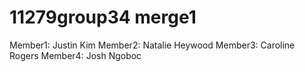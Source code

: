 # 11279group34 merge1

Member1: Justin Kim
Member2: Natalie Heywood
Member3: Caroline Rogers
Member4: Josh Ngoboc 
